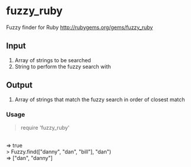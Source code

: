 # fuzzy_ruby

Fuzzy finder for Ruby
http://rubygems.org/gems/fuzzy_ruby

## Input

1. Array of strings to be searched
2. String to perform the fuzzy search with

## Output

1. Array of strings that match the fuzzy search in order of closest match

### Usage
> require 'fuzzy_ruby'
<br>
=> true
<br>
> Fuzzy.find(["danny", "dan", "bill"], "dan")
<br>
=> ["dan", "danny"]
